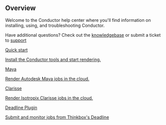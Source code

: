
## Overview

Welcome to the Conductor help center where you'll find information on installing, using, and troubleshooting Conductor.

Have additional questions? Check out the [knowledgebase](knowledgebase/troubleshooting.md) or submit a ticket to [support](https://support.conductortech.com/hc/en-us/requests/new)

<div class="centered">
<section class="cards">


<a class="card" href="client_tools/install/">
<p class="card-header">Quick start</p> 
<section class="card-body">
Install the Conductor tools and start rendering.
</section>
</a>


<a class="card" href="client_tools/maya">
<p class="card-header">Maya</p> 
<section class="card-body">
Render Autodesk Maya jobs in the cloud. 
</section>
</a>

<a class="card" href="client_tools/clarisse">
<p class="card-header">Clarisse</p> 
<section class="card-body">
Render Isotropix Clarisse jobs in the cloud. 
</section>
</a>

<a class="card" href="client_tools/deadline">
<p class="card-header">Deadline Plugin</p> 
<section class="card-body">
Submit and monitor jobs from Thinkbox's Deadline
</section>
</a>

</section>
</div>

 
 